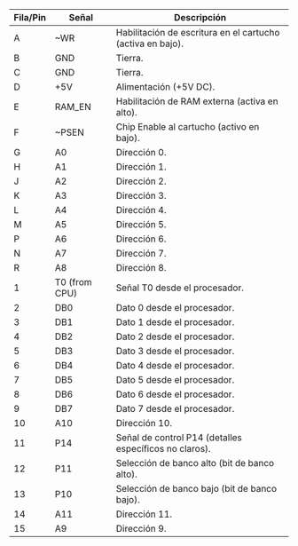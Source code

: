 | Fila/Pin | Señal           | Descripción                                        |
|----------|-----------------|----------------------------------------------------|
| A        | ~WR             | Habilitación de escritura en el cartucho (activa en bajo). |
| B        | GND             | Tierra.                                           |
| C        | GND             | Tierra.                                           |
| D        | +5V             | Alimentación (+5V DC).                            |
| E        | RAM_EN          | Habilitación de RAM externa (activa en alto).      |
| F        | ~PSEN           | Chip Enable al cartucho (activo en bajo).         |
| G        | A0              | Dirección 0.                                      |
| H        | A1              | Dirección 1.                                      |
| J        | A2              | Dirección 2.                                      |
| K        | A3              | Dirección 3.                                      |
| L        | A4              | Dirección 4.                                      |
| M        | A5              | Dirección 5.                                      |
| P        | A6              | Dirección 6.                                      |
| N        | A7              | Dirección 7.                                      |
| R        | A8              | Dirección 8.                                      |
| 1        | T0 (from CPU)   | Señal T0 desde el procesador.                     |
| 2        | DB0             | Dato 0 desde el procesador.                       |
| 3        | DB1             | Dato 1 desde el procesador.                       |
| 4        | DB2             | Dato 2 desde el procesador.                       |
| 5        | DB3             | Dato 3 desde el procesador.                       |
| 6        | DB4             | Dato 4 desde el procesador.                       |
| 7        | DB5             | Dato 5 desde el procesador.                       |
| 8        | DB6             | Dato 6 desde el procesador.                       |
| 9        | DB7             | Dato 7 desde el procesador.                       |
| 10       | A10             | Dirección 10.                                     |
| 11       | P14             | Señal de control P14 (detalles específicos no claros). |
| 12       | P11             | Selección de banco alto (bit de banco alto).      |
| 13       | P10             | Selección de banco bajo (bit de banco bajo).      |
| 14       | A11             | Dirección 11.                                     |
| 15       | A9              | Dirección 9.                                      |
